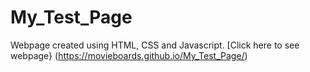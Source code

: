 # My_Test_Page
Webpage created using HTML, CSS and Javascript.
[Click here to see webpage} (https://movieboards.github.io/My_Test_Page/)
